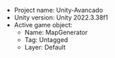 <!-- UNITY CODE ASSIST INSTRUCTIONS START -->
- Project name: Unity-Avancado
- Unity version: Unity 2022.3.38f1
- Active game object:
  - Name: MapGenerator
  - Tag: Untagged
  - Layer: Default
<!-- UNITY CODE ASSIST INSTRUCTIONS END -->